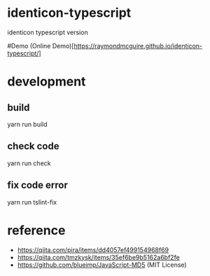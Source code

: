 # identicon-typescript
identicon typescript version

#Demo
(Online Demo)[https://raymondmcguire.github.io/identicon-typescript/]

# development
## build
yarn run build

## check code
yarn run check

## fix code error
yarn run tslint-fix

# reference
- https://qiita.com/pira/items/dd4057ef499154968f69
- https://qiita.com/tmzkysk/items/35ef6be9b5162a6bf2fe
- https://github.com/blueimp/JavaScript-MD5 (MIT License)
